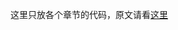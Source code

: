 这里只放各个章节的代码，原文请看[这里](https://github.com/youth7/myblog/blob/master/mds/Rust/embed_with_rust/embedonomicon.md)
